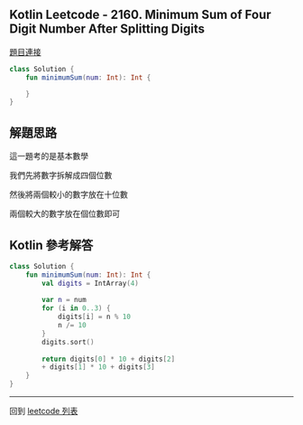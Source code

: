 ## Kotlin Leetcode - 2160. Minimum Sum of Four Digit Number After Splitting Digits

[題目連接](https://leetcode.com/problems/minimum-sum-of-four-digit-number-after-splitting-digits/)

```kotlin
class Solution {  
    fun minimumSum(num: Int): Int {  

    }  
}
```

## 解題思路

這一題考的是基本數學

我們先將數字拆解成四個位數

然後將兩個較小的數字放在十位數

兩個較大的數字放在個位數即可

## Kotlin 參考解答

```kotlin
class Solution {  
    fun minimumSum(num: Int): Int {  
        val digits = IntArray(4)  
  
        var n = num  
        for (i in 0..3) {  
            digits[i] = n % 10  
            n /= 10  
        }  
        digits.sort()
  
        return digits[0] * 10 + digits[2] 
        + digits[1] * 10 + digits[3]  
    }  
}
```


------

回到 [leetcode 列表](index.md)
